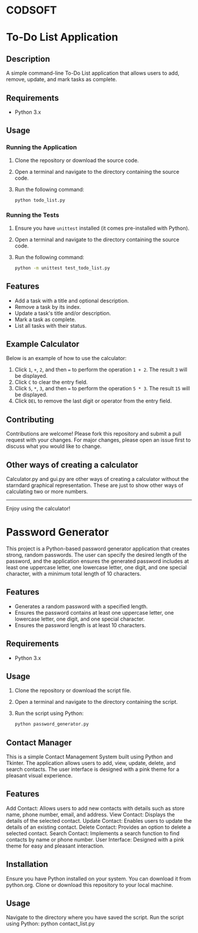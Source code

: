 # CODSOFT

# To-Do List Application

## Description

A simple command-line To-Do List application that allows users to add, remove, update, and mark tasks as complete.

## Requirements

- Python 3.x

## Usage

### Running the Application

1. Clone the repository or download the source code.
2. Open a terminal and navigate to the directory containing the source code.
3. Run the following command:

    ```sh
    python todo_list.py
    ```

### Running the Tests

1. Ensure you have `unittest` installed (it comes pre-installed with Python).
2. Open a terminal and navigate to the directory containing the source code.
3. Run the following command:

    ```sh
    python -m unittest test_todo_list.py
    ```

## Features

- Add a task with a title and optional description.
- Remove a task by its index.
- Update a task's title and/or description.
- Mark a task as complete.
- List all tasks with their status.

## Example Calculator

Below is an example of how to use the calculator:

1. Click `1`, `+`, `2`, and then `=` to perform the operation `1 + 2`. The result `3` will be displayed.
2. Click `C` to clear the entry field.
3. Click `5`, `*`, `3`, and then `=` to perform the operation `5 * 3`. The result `15` will be displayed.
4. Click `DEL` to remove the last digit or operator from the entry field.

## Contributing

Contributions are welcome! Please fork this repository and submit a pull request with your changes. For major changes, please open an issue first to discuss what you would like to change.

## Other ways of creating a calculator

Calculator.py and gui.py are other ways of creating a calculator without the starndard graphical representation.
These are just to show other ways of calculating two or more numbers. 

---

Enjoy using the calculator!
  

# Password Generator

This project is a Python-based password generator application that creates strong, random passwords. The user can specify the desired length of the password, and the application ensures the generated password includes at least one uppercase letter, one lowercase letter, one digit, and one special character, with a minimum total length of 10 characters.

## Features

- Generates a random password with a specified length.
- Ensures the password contains at least one uppercase letter, one lowercase letter, one digit, and one special character.
- Ensures the password length is at least 10 characters.

## Requirements

- Python 3.x

## Usage

1. Clone the repository or download the script file.

2. Open a terminal and navigate to the directory containing the script.

3. Run the script using Python:

   ```bash
   python password_generator.py

## Contact Manager

This is a simple Contact Management System built using Python and Tkinter. The application allows users to add, view, update, delete, and search contacts. The user interface is designed with a pink theme for a pleasant visual experience.

## Features

Add Contact: Allows users to add new contacts with details such as store name, phone number, email, and address.
View Contact: Displays the details of the selected contact.
Update Contact: Enables users to update the details of an existing contact.
Delete Contact: Provides an option to delete a selected contact.
Search Contact: Implements a search function to find contacts by name or phone number.
User Interface: Designed with a pink theme for easy and pleasant interaction.

## Installation

Ensure you have Python installed on your system. You can download it from python.org.
Clone or download this repository to your local machine.

## Usage

Navigate to the directory where you have saved the script.
Run the script using Python:
python contact_list.py

